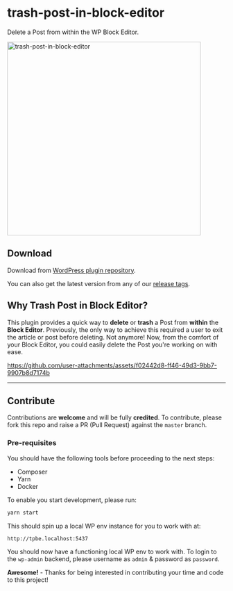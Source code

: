 # trash-post-in-block-editor
Delete a Post from within the WP Block Editor.

<img width="446" alt="trash-post-in-block-editor" src="https://github.com/user-attachments/assets/909ee6cf-954a-4975-96d8-2210dd33e954">

## Download

Download from [WordPress plugin repository](https://wordpress.org/plugins/trash-post-in-block-editor/).

You can also get the latest version from any of our [release tags](https://github.com/badasswp/trash-post-in-block-editor/releases).

## Why Trash Post in Block Editor?

This plugin provides a quick way to __delete__ or __trash__ a Post from __within__ the __Block Editor__. Previously, the only way to achieve this required a user to exit the article or post before deleting. Not anymore! Now, from the comfort of your Block Editor, you could easily delete the Post you're working on with ease.

https://github.com/user-attachments/assets/f02442d8-ff46-49d3-9bb7-9907b8d7174b

---

## Contribute

Contributions are __welcome__ and will be fully __credited__. To contribute, please fork this repo and raise a PR (Pull Request) against the `master` branch.

### Pre-requisites

You should have the following tools before proceeding to the next steps:

- Composer
- Yarn
- Docker

To enable you start development, please run:

```bash
yarn start
```

This should spin up a local WP env instance for you to work with at:

```bash
http://tpbe.localhost:5437
```

You should now have a functioning local WP env to work with. To login to the `wp-admin` backend, please username as `admin` & password as `password`.

__Awesome!__ - Thanks for being interested in contributing your time and code to this project!
